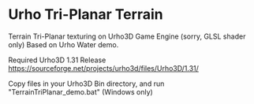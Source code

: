 Urho Tri-Planar Terrain
====================

Terrain Tri-Planar texturing on Urho3D Game Engine (sorry, GLSL shader only)
Based on Urho Water demo.

Required Urho3D 1.31 Release
https://sourceforge.net/projects/urho3d/files/Urho3D/1.31/

Copy files in your Urho3D Bin directory, and run "TerrainTriPlanar_demo.bat" (Windows only)



